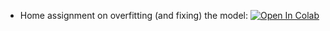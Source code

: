 * Home assignment on overfitting (and fixing) the model: [![Open In Colab](https://colab.research.google.com/assets/colab-badge.svg)](https://colab.research.google.com/github/girafe-ai/ml-course/blob/24f_ysda/homeworks/hw_overfitting/hw_fmnist_overfitting.ipynb)
